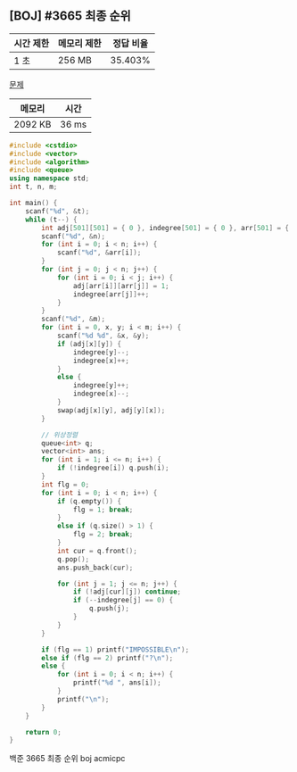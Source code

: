 ## [BOJ] #3665 최종 순위

| 시간 제한 | 메모리 제한 | 정답 비율 |
| --------- | ----------- | --------- |
| 1 초      | 256 MB      | 35.403%   |

[문제](https://www.acmicpc.net/problem/3665)



| 메모리  | 시간  |
| ------- | ----- |
| 2092 KB | 36 ms |

```c++
#include <cstdio>
#include <vector>
#include <algorithm>
#include <queue>
using namespace std;
int t, n, m;

int main() {
	scanf("%d", &t);
	while (t--) {
		int adj[501][501] = { 0 }, indegree[501] = { 0 }, arr[501] = { 0 };
		scanf("%d", &n);
		for (int i = 0; i < n; i++) {
			scanf("%d", &arr[i]);
		}
		for (int j = 0; j < n; j++) {
			for (int i = 0; i < j; i++) {
				adj[arr[i]][arr[j]] = 1;
				indegree[arr[j]]++;
			}
		}
		scanf("%d", &m);
		for (int i = 0, x, y; i < m; i++) {
			scanf("%d %d", &x, &y);
			if (adj[x][y]) {
				indegree[y]--;
				indegree[x]++;
			}
			else {
				indegree[y]++;
				indegree[x]--;
			}
			swap(adj[x][y], adj[y][x]);
		}

		// 위상정렬
		queue<int> q;
		vector<int> ans;
		for (int i = 1; i <= n; i++) {
			if (!indegree[i]) q.push(i);
		}
		int flg = 0;
		for (int i = 0; i < n; i++) {
			if (q.empty()) {
				flg = 1; break;
			}
			else if (q.size() > 1) {
				flg = 2; break;
			}
			int cur = q.front();
			q.pop();
			ans.push_back(cur);

			for (int j = 1; j <= n; j++) {
				if (!adj[cur][j]) continue;
				if (--indegree[j] == 0) {
					q.push(j);
				}				
			}
		}

		if (flg == 1) printf("IMPOSSIBLE\n");
		else if (flg == 2) printf("?\n");
		else {
			for (int i = 0; i < n; i++) {
				printf("%d ", ans[i]);
			}
			printf("\n");
		}
	}	

	return 0;
}
```





백준 3665 최종 순위 boj acmicpc


